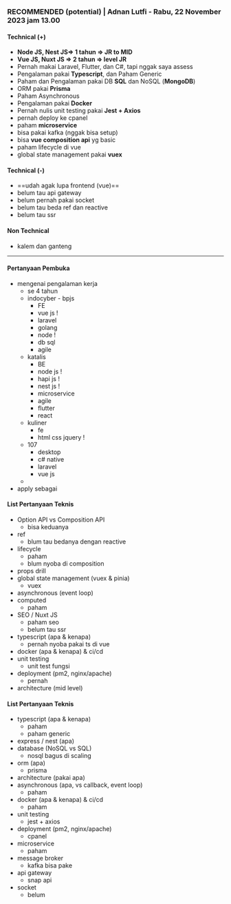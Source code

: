### **RECOMMENDED (potential)** | Adnan Lutfi - Rabu, 22 November 2023 jam 13.00

#### Technical (+) 

- **Node JS, Nest JS=> 1 tahun => JR to MID**
- **Vue JS, Nuxt JS => 2 tahun => level JR**  
- Pernah makai Laravel, Flutter, dan C#, tapi nggak saya assess
- Pengalaman pakai **Typescript**, dan Paham Generic
- Paham dan Pengalaman pakai DB **SQL** dan NoSQL (**MongoDB**)
- ORM pakai **Prisma**
- Paham Asynchronous
- Pengalaman pakai **Docker**
- Pernah nulis unit testing pakai **Jest + Axios**
- pernah deploy ke cpanel
- paham **microservice**
- bisa pakai kafka (nggak bisa setup)
- bisa **vue composition api** yg basic
- paham lifecycle di vue
- global state management pakai **vuex**

#### Technical (-)  

- ==udah agak lupa frontend (vue)==
- belum tau api gateway
- belum pernah pakai socket
- belum tau beda ref dan reactive
- belum tau ssr

#### Non Technical  

- kalem dan ganteng

---

#### Pertanyaan Pembuka

- mengenai pengalaman kerja  
	- se 4 tahun
	- indocyber - bpjs
		- FE
		- vue js !
		- laravel
		- golang
		- node !
		- db sql
		- agile
	- katalis
		- BE
		- node js !
		- hapi js !
		- nest js !
		- microservice
		- agile
		- flutter
		- react
	- kuliner
		- fe
		- html css jquery !
	- 107
		- desktop
		- c# native
		- laravel
		- vue js
	- 
- apply sebagai


#### List Pertanyaan Teknis

- Option API vs Composition API
	- bisa keduanya
- ref
	- blum tau bedanya dengan reactive
- lifecycle 
	- paham
	- blum nyoba di composition
- props drill  
- global state management (vuex & pinia) 
	- vuex 
- asynchronous (event loop)  
- computed 
	- paham
- SEO / Nuxt JS  
	- paham seo
	- belum tau ssr
- typescript (apa & kenapa)  
	- pernah nyoba pakai ts di vue
- docker (apa & kenapa) & ci/cd  
- unit testing  
	- unit test fungsi
- deployment (pm2, nginx/apache)  
	- pernah
- architecture (mid level)


#### List Pertanyaan Teknis

- typescript (apa & kenapa)
	- paham
	- paham generic
- express / nest (apa)
- database (NoSQL vs SQL)
	- nosql bagus di scaling
- orm (apa)
	- prisma
- architecture (pakai apa)
- asynchronous (apa, vs callback, event loop)
	- paham
- docker (apa & kenapa) & ci/cd
	- paham
- unit testing
	- jest + axios
- deployment (pm2, nginx/apache)
	- cpanel
- microservice
	- paham
- message broker
	- kafka bisa pake
- api gateway
	- snap api
- socket
	- belum
